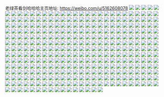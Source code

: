 老绿茶看剑哈哈哈主页地址: https://weibo.com/u/5162608078 
![](https://wx4.sinaimg.cn/mw2000/005DnMcely1h9bmeby5afj32c03401kz.jpg) 
![](https://wx4.sinaimg.cn/mw2000/005DnMcely1h9g7u591lbj30vc15fdpi.jpg) 
![](https://wx4.sinaimg.cn/mw2000/005DnMcely1h9g7u5s611j30vc15sn2q.jpg) 
![](https://wx4.sinaimg.cn/mw2000/005DnMcely1h9g7u6g5onj30vc15kq8q.jpg) 
![](https://wx4.sinaimg.cn/mw2000/005DnMcely1h91d2wl0t9j31ji37kkjm.jpg) 
![](https://wx4.sinaimg.cn/mw2000/005DnMcely1h91d4g3cngj32eo37ku10.jpg) 
![](https://wx4.sinaimg.cn/mw2000/005DnMcely1h91d5hxt9rj31hd37kx6r.jpg) 
![](https://wx4.sinaimg.cn/mw2000/005DnMcely1h91dazxsyuj337k37kb2e.jpg) 
![](https://wx4.sinaimg.cn/mw2000/005DnMcely1h91dks9pe3j337k2eou10.jpg) 
![](https://wx4.sinaimg.cn/mw2000/005DnMcely1h91d0wbg1dj337k37k1l2.jpg) 
![](https://wx4.sinaimg.cn/mw2000/005DnMcely1h91djbanljj337k2eo7wk.jpg) 
![](https://wx4.sinaimg.cn/mw2000/005DnMcely1h91d2h0gcij31ls37kb2a.jpg) 
![](https://wx4.sinaimg.cn/mw2000/005DnMcely1h8zdm6yleej32c0340kjm.jpg) 
![](https://wx4.sinaimg.cn/mw2000/005DnMcely1h8y0xxy31rj30n01dsaex.jpg) 
![](https://wx4.sinaimg.cn/mw2000/005DnMcely1h8y10sruo8j30n01ds4qp.jpg) 
![](https://wx4.sinaimg.cn/mw2000/005DnMcely1h8wr8b33hvj30n00d776s.jpg) 
![](https://wx4.sinaimg.cn/mw2000/005DnMcely1h8vy0j4qkvj30n01ds43u.jpg) 
![](https://wx4.sinaimg.cn/mw2000/005DnMcely1h8vy0kxi0dj30n01ds16e.jpg) 
![](https://wx4.sinaimg.cn/mw2000/005DnMcely1h8oep9coioj31kw16ob29.jpg) 
![](https://wx4.sinaimg.cn/mw2000/005DnMcely1h8e3b20jilj30vc15s1f1.jpg) 
![](https://wx4.sinaimg.cn/mw2000/005DnMcely1h8e3c3l12sj32dc35sx6q.jpg) 
![](https://wx4.sinaimg.cn/mw2000/005DnMcely1h8e3au2yzcj32c02tc1ky.jpg) 
![](https://wx4.sinaimg.cn/mw2000/005DnMcely1h8e3ckm65dj31o02807vo.jpg) 
![](https://wx4.sinaimg.cn/mw2000/005DnMcely1h8e3akgmvij32c0340x6q.jpg) 
![](https://wx4.sinaimg.cn/mw2000/005DnMcely1h8e3aqb2eoj33402c01ky.jpg) 
![](https://wx4.sinaimg.cn/mw2000/005DnMcely1h8e3clpbnpj316o1kwton.jpg) 
![](https://wx4.sinaimg.cn/mw2000/005DnMcely1h8e3cizhh3j31o0280kjl.jpg) 
![](https://wx4.sinaimg.cn/mw2000/005DnMcely1h8e3avj5sqj30u815sgye.jpg) 
![](https://wx4.sinaimg.cn/mw2000/005DnMcely1h8ao1u8s99j30n01dsq7y.jpg) 
![](https://wx4.sinaimg.cn/mw2000/005DnMcely1h8antkx5z7j30k319gadi.jpg) 
![](https://wx4.sinaimg.cn/mw2000/005DnMcely1h8anukkxddj30n01dsn1f.jpg) 
![](https://wx4.sinaimg.cn/mw2000/005DnMcely1h8antpnrmej30n01dsjwa.jpg) 
![](https://wx4.sinaimg.cn/mw2000/005DnMcely1h8anv45ukoj30n01dsmzy.jpg) 
![](https://wx4.sinaimg.cn/mw2000/005DnMcely1h84ap7jbc1j336c36c7wl.jpg) 
![](https://wx4.sinaimg.cn/mw2000/005DnMcely1h84aptc049j32dr36cu11.jpg) 
![](https://wx4.sinaimg.cn/mw2000/005DnMcely1h84aqjw2q2j336c36cu12.jpg) 
![](https://wx4.sinaimg.cn/mw2000/005DnMcely1h84ar93cl1j32dr36cb2d.jpg) 
![](https://wx4.sinaimg.cn/mw2000/005DnMcely1h7oje9pva4j327z2yoqv6.jpg) 
![](https://wx4.sinaimg.cn/mw2000/005DnMcely1h7mw2ase5ij30n00vutec.jpg) 
![](https://wx4.sinaimg.cn/mw2000/005DnMcely1h7ghwdvpvnj30n01ds1kx.jpg) 
![](https://wx4.sinaimg.cn/mw2000/005DnMcely1h73rgxlwd8j32c0340x6r.jpg) 
![](https://wx4.sinaimg.cn/mw2000/005DnMcely1h73rkqe7kyj30o10z7gmr.jpg) 
![](https://wx4.sinaimg.cn/mw2000/005DnMcely1h73rhqfqytj336c36c7wh.jpg) 
![](https://wx4.sinaimg.cn/mw2000/005DnMcely1h73riawq5mj336c36c4qp.jpg) 
![](https://wx4.sinaimg.cn/mw2000/005DnMcely1h73riz62idj336c36cnpi.jpg) 
![](https://wx4.sinaimg.cn/mw2000/005DnMcely1h73rj549kaj32c0340hdu.jpg) 
![](https://wx4.sinaimg.cn/mw2000/005DnMcely1h73rnfyx39j324836cdrx.jpg) 
![](https://wx4.sinaimg.cn/mw2000/005DnMcely1h70wylq0v7j30n01dsgr8.jpg) 
![](https://wx4.sinaimg.cn/mw2000/005DnMcely1h70wy9xgiaj30n01dsn1o.jpg) 
![](https://wx4.sinaimg.cn/mw2000/005DnMcely1h70wymf9dlj30n01dst9m.jpg) 
![](https://wx4.sinaimg.cn/mw2000/005DnMcely1h6vsi0lzaqj31ds0n0e3n.jpg) 
![](https://wx4.sinaimg.cn/mw2000/005DnMcely1h6vsi2b6svj31ds0n01i7.jpg) 
![](https://wx4.sinaimg.cn/mw2000/005DnMcely1h6vsi2llzdj30kb09e0tr.jpg) 
![](https://wx4.sinaimg.cn/mw2000/005DnMcely1h6vshyhtpuj30n01dsq3r.jpg) 
![](https://wx4.sinaimg.cn/mw2000/005DnMcely1h6q2eydxknj30vc15stbx.jpg) 
![](https://wx4.sinaimg.cn/mw2000/005DnMcely1h6q2ez3g39j30vc15sk3m.jpg) 
![](https://wx4.sinaimg.cn/mw2000/005DnMcely1h6gjo4dplwj316o1kwn2r.jpg) 
![](https://wx4.sinaimg.cn/mw2000/005DnMcely1h6gjnutdffj32by33y4qq.jpg) 
![](https://wx4.sinaimg.cn/mw2000/005DnMcely1h6gjph8nlzj30tu13u76k.jpg) 
![](https://wx4.sinaimg.cn/mw2000/005DnMcely1h6bvf0nzmjj30co0gvjse.jpg) 
![](https://wx4.sinaimg.cn/mw2000/005DnMcely1h5z8mvnfv1j316n1kvn2e.jpg) 
![](https://wx4.sinaimg.cn/mw2000/005DnMcely1h5z8my63vkj329n2iw7wi.jpg) 
![](https://wx4.sinaimg.cn/mw2000/005DnMcely1h5rtovplpgj30r410vq71.jpg) 
![](https://wx4.sinaimg.cn/mw2000/005DnMcely1h5dtdmley0j315o1pjkjl.jpg) 
![](https://wx4.sinaimg.cn/mw2000/005DnMcely1h5dtdqc5arj315o48sb2b.jpg) 
![](https://wx4.sinaimg.cn/mw2000/005DnMcely1h5dtds53ryj315o211u0x.jpg) 
![](https://wx4.sinaimg.cn/mw2000/005DnMcely1h5dtdv16bdj32c033s1l0.jpg) 
![](https://wx4.sinaimg.cn/mw2000/005DnMcely1h5dtdvtwltj30zg1baqhk.jpg) 
![](https://wx4.sinaimg.cn/mw2000/005DnMcely1h5dh0b9o6xj30n015s11d.jpg) 
![](https://wx4.sinaimg.cn/mw2000/005DnMcely1h58z58jcd1j30vc15ydqe.jpg) 
![](https://wx4.sinaimg.cn/mw2000/005DnMcely1h58z5cgsiyj30vc15stj3.jpg) 
![](https://wx4.sinaimg.cn/mw2000/005DnMcely1h58z5gh5agj30vc1607fa.jpg) 
![](https://wx4.sinaimg.cn/mw2000/005DnMcely1h52dr2y8edj32c0342kjm.jpg) 
![](https://wx4.sinaimg.cn/mw2000/005DnMcely1h52dr6rku0j32c033yx6r.jpg) 
![](https://wx4.sinaimg.cn/mw2000/005DnMcely1h52dr8pbvgj32c0340npe.jpg) 
![](https://wx4.sinaimg.cn/mw2000/005DnMcely1h52drch0ksj32c0341e83.jpg) 
![](https://wx4.sinaimg.cn/mw2000/005DnMcely1h52dreeh6bj32c033s1ky.jpg) 
![](https://wx4.sinaimg.cn/mw2000/005DnMcely1h52drhb9bgj32ik3cjnpd.jpg) 
![](https://wx4.sinaimg.cn/mw2000/005DnMcely1h52drjcwgej32c033shdv.jpg) 
![](https://wx4.sinaimg.cn/mw2000/005DnMcely1h4zkfp2567j32c033yb2c.jpg) 
![](https://wx4.sinaimg.cn/mw2000/005DnMcely1h4zkgeyheej32c033yqv8.jpg) 
![](https://wx4.sinaimg.cn/mw2000/005DnMcely1h4zkgpjlnrj32c033ynpf.jpg) 
![](https://wx4.sinaimg.cn/mw2000/005DnMcely1h4zkgs15rzj32c0340x6q.jpg) 
![](https://wx4.sinaimg.cn/mw2000/005DnMcely1h4zkff0tpoj32c0340x6p.jpg) 
![](https://wx4.sinaimg.cn/mw2000/005DnMcely1h4zkguwzb5j32ay32mhdu.jpg) 
![](https://wx4.sinaimg.cn/mw2000/005DnMcely1h4zkh694l4j32bk35r1kz.jpg) 
![](https://wx4.sinaimg.cn/mw2000/005DnMcely1h4zkhai53uj32c033se82.jpg) 
![](https://wx4.sinaimg.cn/mw2000/005DnMcely1h4uexqqysjj333z33m1l1.jpg) 
![](https://wx4.sinaimg.cn/mw2000/005DnMcely1h4uexu48qsj32c0340kjm.jpg) 
![](https://wx4.sinaimg.cn/mw2000/005DnMcely1h4sp6zwq5aj33402c0qv7.jpg) 
![](https://wx4.sinaimg.cn/mw2000/005DnMcely1h4nvu4gkwpj30mz1ap7a1.jpg) 
![](https://wx4.sinaimg.cn/mw2000/005DnMcely1h4jhewdiyzj30n00slwmt.jpg) 
![](https://wx4.sinaimg.cn/mw2000/005DnMcely1h47x4b3e4nj30vc18in72.jpg) 
![](https://wx4.sinaimg.cn/mw2000/005DnMcely1h47x4bm3cpj30uk164ak8.jpg) 
![](https://wx4.sinaimg.cn/mw2000/005DnMcely1h46ncjtvguj32i52i5u0y.jpg) 
![](https://wx4.sinaimg.cn/mw2000/005DnMcely1h44edtfdahj334033yu10.jpg) 
![](https://wx4.sinaimg.cn/mw2000/005DnMcely1h44edzt26rj334033yu10.jpg) 
![](https://wx4.sinaimg.cn/mw2000/005DnMcely1h44ee2luanj334033ykjm.jpg) 
![](https://wx4.sinaimg.cn/mw2000/005DnMcely1h44edgxggcj32c01w0kjl.jpg) 
![](https://wx4.sinaimg.cn/mw2000/005DnMcely1h3sq0ube8bj30xc49je82.jpg) 
![](https://wx4.sinaimg.cn/mw2000/005DnMcely1h3sq0yz2jdj30xc4mpe82.jpg) 
![](https://wx4.sinaimg.cn/mw2000/005DnMcely1h3sq0p0x5qj30xc48v1ky.jpg) 
![](https://wx4.sinaimg.cn/mw2000/005DnMcely1h3ei3cywhnj32c03407wi.jpg) 
![](https://wx4.sinaimg.cn/mw2000/005DnMcely1h33jxg3dpsj30tu12w14o.jpg) 
![](https://wx4.sinaimg.cn/mw2000/005DnMcely1h33jxmbuiwj31be1be4qp.jpg) 
![](https://wx4.sinaimg.cn/mw2000/005DnMcely1h33jxnkk38j30vb15swt4.jpg) 
![](https://wx4.sinaimg.cn/mw2000/005DnMcely1h4q976qs0jj31rp1f1hdt.jpg) 
![](https://wx4.sinaimg.cn/mw2000/005DnMcely1h4q9785rztj333z2h9hdv.jpg) 
![](https://wx4.sinaimg.cn/mw2000/005DnMcely1h4q9gu8j47j318c0zj19v.jpg) 
![](https://wx4.sinaimg.cn/mw2000/005DnMcely1h314yhxujrj30n018awpz.jpg) 
![](https://wx4.sinaimg.cn/mw2000/005DnMcely1h314ylshaoj333z33zkjo.jpg) 
![](https://wx4.sinaimg.cn/mw2000/005DnMcely1h314youu4fj333z33z7wk.jpg) 
![](https://wx4.sinaimg.cn/mw2000/005DnMcely1h3lh1tikcdj326g26cnpd.jpg) 
![](https://wx4.sinaimg.cn/mw2000/005DnMcely1h3lh1ruot1j326q1ychdt.jpg) 
![](https://wx4.sinaimg.cn/mw2000/005DnMcely1h2eupe9w8cj30xc59p1kz.jpg) 
![](https://wx4.sinaimg.cn/mw2000/005DnMcely1h2eupctfduj30xc4ecu0y.jpg) 
![](https://wx4.sinaimg.cn/mw2000/005DnMcely1h2eupf7y26j30xc4bj4qq.jpg) 
![](https://wx4.sinaimg.cn/mw2000/005DnMcely1h2eupfw5l1j30xc2bchdt.jpg) 
![](https://wx4.sinaimg.cn/mw2000/005DnMcely1h2eupgnehhj30xc344x6p.jpg) 
![](https://wx4.sinaimg.cn/mw2000/005DnMcely1h2euphfg8nj30uk3v0x6p.jpg) 
![](https://wx4.sinaimg.cn/mw2000/005DnMcely1h2bckv9rfuj32992xyqv6.jpg) 
![](https://wx4.sinaimg.cn/mw2000/005DnMcely1h25co5me17j30gp07rmxx.jpg) 
![](https://wx4.sinaimg.cn/mw2000/005DnMcely1h1xusnwcutj32bu35sb2c.jpg) 
![](https://wx4.sinaimg.cn/mw2000/005DnMcely1h1xusqfadmj32ad35su0y.jpg) 
![](https://wx4.sinaimg.cn/mw2000/005DnMcely1h1xusrte5rj33402c0e82.jpg) 
![](https://wx4.sinaimg.cn/mw2000/005DnMcely1h1xustc683j33402c0hdu.jpg) 
![](https://wx4.sinaimg.cn/mw2000/005DnMcely1h1xusunuhyj33402c07wj.jpg) 
![](https://wx4.sinaimg.cn/mw2000/005DnMcely1h1xv1inwq0j32c0340kjo.jpg) 
![](https://wx4.sinaimg.cn/mw2000/005DnMcely1h1nqm9frhqj31y931z7wi.jpg) 
![](https://wx4.sinaimg.cn/mw2000/005DnMcely1h1nqm73yqvj30jz18dgss.jpg) 
![](https://wx4.sinaimg.cn/mw2000/005DnMcely1h1lib24j8kj31q82yokjm.jpg) 
![](https://wx4.sinaimg.cn/mw2000/005DnMcely1h1lib16ub1j30k10zkwul.jpg) 
![](https://wx4.sinaimg.cn/mw2000/005DnMcely1h1ggp2qs7wj30n01ds1kx.jpg) 
![](https://wx4.sinaimg.cn/mw2000/005DnMcely1h17e2lqs61j31o02yonpe.jpg) 
![](https://wx4.sinaimg.cn/mw2000/005DnMcely1h163mp5c9zj30n01dskf2.jpg) 
![](https://wx4.sinaimg.cn/mw2000/005DnMcely1h163mquoncj30n01dsx0z.jpg) 
![](https://wx4.sinaimg.cn/mw2000/005DnMcely1h163mmoz08j30n01dstij.jpg) 
![](https://wx4.sinaimg.cn/mw2000/005DnMcely1h163nj56yrj30n01dsdot.jpg) 
![](https://wx4.sinaimg.cn/mw2000/005DnMcely1h14r7f6pmnj321e35rkjq.jpg) 
![](https://wx4.sinaimg.cn/mw2000/005DnMcely1h0wxqitupmj31o02yo1ky.jpg) 
![](https://wx4.sinaimg.cn/mw2000/005DnMcely1h0r5zci69ij32c0340e81.jpg) 
![](https://wx4.sinaimg.cn/mw2000/005DnMcely1h0pwa4b6dfj32fp28phdu.jpg) 
![](https://wx4.sinaimg.cn/mw2000/005DnMcely1h0pwa5bov1j32qs222u0y.jpg) 
![](https://wx4.sinaimg.cn/mw2000/005DnMcely1h0pj2kz4sij328h30g7wj.jpg) 
![](https://wx4.sinaimg.cn/mw2000/005DnMcely1h0pj2o64cqj335s2dce83.jpg) 
![](https://wx4.sinaimg.cn/mw2000/005DnMcely1h0pj2p6jbij32c03401ky.jpg) 
![](https://wx4.sinaimg.cn/mw2000/005DnMcely1h0jxvga46dj315o2enb29.jpg) 
![](https://wx4.sinaimg.cn/mw2000/005DnMcely1h0jxvcdj5lj333z28kkjm.jpg) 
![](https://wx4.sinaimg.cn/mw2000/005DnMcely1h0jxvfjv67j33402c04qr.jpg) 
![](https://wx4.sinaimg.cn/mw2000/005DnMcely1h0jxvh6lkvj32z628ab2a.jpg) 
![](https://wx4.sinaimg.cn/mw2000/005DnMcely1h0jxvkx9xtj30uk4da4qq.jpg) 
![](https://wx4.sinaimg.cn/mw2000/005DnMcely1h0jxvm1ec8j30uk4k1kjm.jpg) 
![](https://wx4.sinaimg.cn/mw2000/005DnMcely1h0jxvps94xj30xc3t1u0x.jpg) 
![](https://wx4.sinaimg.cn/mw2000/005DnMcely1h0jy17wrvsj30xc3afkjl.jpg) 
![](https://wx4.sinaimg.cn/mw2000/005DnMcely1h0jy1tdpwxj30ty16iaq3.jpg) 
![](https://wx4.sinaimg.cn/mw2000/005DnMcely1h09jsu1nwwj324j2zhhdv.jpg) 
![](https://wx4.sinaimg.cn/mw2000/005DnMcely1h09jks4b8sj33402c0e85.jpg) 
![](https://wx4.sinaimg.cn/mw2000/005DnMcely1h09jkp0c91j335p35p7wk.jpg) 
![](https://wx4.sinaimg.cn/mw2000/005DnMcely1h09jscxlk1j33402c07wl.jpg) 
![](https://wx4.sinaimg.cn/mw2000/005DnMcely1h09jsjwgsqj335s35s4qw.jpg) 
![](https://wx4.sinaimg.cn/mw2000/005DnMcely1h09jsux4paj32a0340x6p.jpg) 
![](https://wx4.sinaimg.cn/mw2000/005DnMcely1h081p4mr4kj30n01ds1kx.jpg) 
![](https://wx4.sinaimg.cn/mw2000/005DnMcely1h081p5f9swj32c0340x6q.jpg) 
![](https://wx4.sinaimg.cn/mw2000/005DnMcely1h081p8uwstj333z1y7hdt.jpg) 
![](https://wx4.sinaimg.cn/mw2000/005DnMcely1h081pb7u45j30u01034gh.jpg) 
![](https://wx4.sinaimg.cn/mw2000/005DnMcely1h081p89287j333x27lkjm.jpg) 
![](https://wx4.sinaimg.cn/mw2000/005DnMcely1h081p6k8r5j33402c0e83.jpg) 
![](https://wx4.sinaimg.cn/mw2000/005DnMcely1h081pca6p1j333z2bzkjm.jpg) 
![](https://wx4.sinaimg.cn/mw2000/005DnMcely1h081r3t66uj31bw0u24lr.jpg) 
![](https://wx4.sinaimg.cn/mw2000/005DnMcely1h081p9o4j1j32c0340u0y.jpg) 
![](https://wx4.sinaimg.cn/mw2000/005DnMcely1h0jxreeoioj316o1kwh2r.jpg) 
![](https://wx4.sinaimg.cn/mw2000/005DnMcely1h0jxrdb9w9j31mq2yox6q.jpg) 
![](https://wx4.sinaimg.cn/mw2000/005DnMcely1h0jxrg5ga5j31o02you0x.jpg) 
![](https://wx4.sinaimg.cn/mw2000/005DnMcely1h0jxs6kj2qj30mz0zu11x.jpg) 
![](https://wx4.sinaimg.cn/mw2000/005DnMcely1gyqq98i3fgj30n01dsk0r.jpg) 
![](https://wx4.sinaimg.cn/mw2000/005DnMcely1gyprc0kqxvj31o02804qp.jpg) 
![](https://wx4.sinaimg.cn/mw2000/005DnMcely1gyjdxm0n34j30n014wn1r.jpg) 
![](https://wx4.sinaimg.cn/mw2000/005DnMcely1gyjdxm8uvij30n014owj7.jpg) 
![](https://wx4.sinaimg.cn/mw2000/005DnMcely1gyjdxlenj1j32b5340x6r.jpg) 
![](https://wx4.sinaimg.cn/mw2000/005DnMcely1gy6flrcx0mj32e61xekjl.jpg) 
![](https://wx4.sinaimg.cn/mw2000/005DnMcely1gxo9kyxi9bj30n00txgqv.jpg) 
![](https://wx4.sinaimg.cn/mw2000/005DnMcely1gxo9kz96apj30s711mtmh.jpg) 
![](https://wx4.sinaimg.cn/mw2000/005DnMcely1gxo9l0rurij31rn2cvb2a.jpg) 
![](https://wx4.sinaimg.cn/mw2000/005DnMcely1gxo9kym8w3j30n01dsqhz.jpg) 
![](https://wx4.sinaimg.cn/mw2000/005DnMcely1gxjd4u5e8pj30n019mn7g.jpg) 
![](https://wx4.sinaimg.cn/mw2000/005DnMcely1gxjd4th1a0j32c0340kjm.jpg) 
![](https://wx4.sinaimg.cn/mw2000/005DnMcely1gxjd4ukdfkj30n017wtgg.jpg) 
![](https://wx4.sinaimg.cn/mw2000/005DnMcely1gx23t8xai2j30xc3uwe82.jpg) 
![](https://wx4.sinaimg.cn/mw2000/005DnMcely1gx23tahrh4j30xc2wlnpd.jpg) 
![](https://wx4.sinaimg.cn/mw2000/005DnMcely1gx23tbkwjpj30xc3ic4qq.jpg) 
![](https://wx4.sinaimg.cn/mw2000/005DnMcely1gx23tcb65ij30xc481e81.jpg) 
![](https://wx4.sinaimg.cn/mw2000/005DnMcely1gx23t7toiuj30pe340b29.jpg) 
![](https://wx4.sinaimg.cn/mw2000/005DnMcely1gx23tcynsxj30qw3407wh.jpg) 
![](https://wx4.sinaimg.cn/mw2000/005DnMcely1gx23tejmxdj30xc4vckjl.jpg) 
![](https://wx4.sinaimg.cn/mw2000/005DnMcely1gx23tfhg6wj315o2yl7wh.jpg) 
![](https://wx4.sinaimg.cn/mw2000/005DnMcely1gwop1qu98jj31j126e7wh.jpg) 
![](https://wx4.sinaimg.cn/mw2000/005DnMcely1gwop1upz02j31fm26u7wh.jpg) 
![](https://wx4.sinaimg.cn/mw2000/005DnMcely1gwop1wcr0oj31f82827wh.jpg) 
![](https://wx4.sinaimg.cn/mw2000/005DnMcely1gwop222iq0j31o02804qq.jpg) 
![](https://wx4.sinaimg.cn/mw2000/005DnMcely1gwop1ovhnrj31m325gnpd.jpg) 
![](https://wx4.sinaimg.cn/mw2000/005DnMcely1gwop273r09j31o0280x6p.jpg) 
![](https://wx4.sinaimg.cn/mw2000/005DnMcely1gwop1zbtnaj315o330qv5.jpg) 
![](https://wx4.sinaimg.cn/mw2000/005DnMcely1gwop2b9c9jj31o0280npd.jpg) 
![](https://wx4.sinaimg.cn/mw2000/005DnMcely1gwop2fnsxrj31o0280hdt.jpg) 
![](https://wx4.sinaimg.cn/mw2000/005DnMcely1gw74xdtbi9j31o028wnpe.jpg) 
![](https://wx4.sinaimg.cn/mw2000/005DnMcely1gvpsrhlci8j60m9156jtk02.jpg) 
![](https://wx4.sinaimg.cn/mw2000/005DnMcely1gvjmrcykzbj60n01ds43m02.jpg) 
![](https://wx4.sinaimg.cn/mw2000/005DnMcely1gvjmnlnucrj60n01dsjvw02.jpg) 
![](https://wx4.sinaimg.cn/mw2000/005DnMcely1gvjmlbk1g7j60n01dsdlb02.jpg) 
![](https://wx4.sinaimg.cn/mw2000/005DnMcely1gvjmk795prj60i20i441o02.jpg) 
![](https://wx4.sinaimg.cn/mw2000/005DnMcely1gvgo9t2wa9j60is0ucq9g02.jpg) 
![](https://wx4.sinaimg.cn/mw2000/005DnMcely1gv9go3imltj60je0zcjv802.jpg) 
![](https://wx4.sinaimg.cn/mw2000/005DnMcely1gv9gllcd3ij60u013yqk202.jpg) 
![](https://wx4.sinaimg.cn/mw2000/005DnMcely1gv9gm1omjbj31400u0tqz.jpg) 
![](https://wx4.sinaimg.cn/mw2000/005DnMcely1gv9ghl8r7kj60mi0u047002.jpg) 
![](https://wx4.sinaimg.cn/mw2000/005DnMcely1gv9geibmbuj62c02ppqv602.jpg) 
![](https://wx4.sinaimg.cn/mw2000/005DnMcely1gv9gn0deu5j30tu13u7im.jpg) 
![](https://wx4.sinaimg.cn/mw2000/005DnMcely1gv9gnv499sj60n01dsjxp02.jpg) 
![](https://wx4.sinaimg.cn/mw2000/005DnMcely1gv9gnusfcnj60n01dsgt102.jpg) 
![](https://wx4.sinaimg.cn/mw2000/005DnMcely1gv9godzv82j60n01dsthd02.jpg) 
![](https://wx4.sinaimg.cn/mw2000/005DnMcely1gux1m0ri3dj61hl24vkjl02.jpg) 
![](https://wx4.sinaimg.cn/mw2000/005DnMcely1gux1m347v9j61m227uqv502.jpg) 
![](https://wx4.sinaimg.cn/mw2000/005DnMcely1gux1m4offmj61om2dv1ky02.jpg) 
![](https://wx4.sinaimg.cn/mw2000/005DnMcely1gux1m57iwnj60v90rgte302.jpg) 
![](https://wx4.sinaimg.cn/mw2000/005DnMcely1gux1m5fi2ej60v90i4gnn02.jpg) 
![](https://wx4.sinaimg.cn/mw2000/005DnMcely1gux1lzmk8cj60v90mi41u02.jpg) 
![](https://wx4.sinaimg.cn/mw2000/005DnMcely1gux1m5mlbmj60v90qqjx502.jpg) 
![](https://wx4.sinaimg.cn/mw2000/005DnMcely1gux1m5vjktj60v90fp75s02.jpg) 
![](https://wx4.sinaimg.cn/mw2000/005DnMcely1gux1m7e9iaj62c0340kjn02.jpg) 
![](https://wx4.sinaimg.cn/mw2000/005DnMcegy1guvq9b4lzcj60u00tyqij02.jpg) 
![](https://wx4.sinaimg.cn/mw2000/005DnMcegy1guvq9ckj9dj633933yhdv02.jpg) 
![](https://wx4.sinaimg.cn/mw2000/005DnMcegy1guvq9dsqu5j62bk33yu0y02.jpg) 
![](https://wx4.sinaimg.cn/mw2000/005DnMcegy1guvq9ekgavj60xc4h04qp02.jpg) 
![](https://wx4.sinaimg.cn/mw2000/005DnMcegy1guvqdvwyfqj60wa0u0qe402.jpg) 
![](https://wx4.sinaimg.cn/mw2000/005DnMcegy1guvqh5mo2bj60uk3bn1kx02.jpg) 
![](https://wx4.sinaimg.cn/mw2000/005DnMcely1gu7a5lclzsj30n00j441r.jpg) 
![](https://wx4.sinaimg.cn/mw2000/005DnMcely1gu7a5kd4b0j322m33z4qr.jpg) 
![](https://wx4.sinaimg.cn/mw2000/005DnMcely1gv4uq5pzwwj32482za1kz.jpg) 
![](https://wx4.sinaimg.cn/mw2000/005DnMcely1gtc042p14pj30n01dsaeh.jpg) 
![](https://wx4.sinaimg.cn/mw2000/005DnMcely1gtc0bbndd9j30jv18yte4.jpg) 
![](https://wx4.sinaimg.cn/mw2000/005DnMcely1gtb135nuazj31o02r7e81.jpg) 
![](https://wx4.sinaimg.cn/mw2000/005DnMcely1gtb134vjsrj30u01cm7i5.jpg) 
![](https://wx4.sinaimg.cn/mw2000/005DnMcely1gt5vjgeobuj31u0280e81.jpg) 
![](https://wx4.sinaimg.cn/mw2000/005DnMcely1gsvnysncf6j30n00m4jv1.jpg) 
![](https://wx4.sinaimg.cn/mw2000/005DnMcely1gsvnyt4kaoj30mz0o7ab4.jpg) 
![](https://wx4.sinaimg.cn/mw2000/005DnMcely1gseolb1cdpj32c033yu0z.jpg) 
![](https://wx4.sinaimg.cn/mw2000/005DnMcely1gseolbxlmuj32c033ye82.jpg) 
![](https://wx4.sinaimg.cn/mw2000/005DnMcely1gty7mqvqepj32c033ynpf.jpg) 
![](https://wx4.sinaimg.cn/mw2000/005DnMcely1gty7mmg9zvj32c033y4qs.jpg) 
![](https://wx4.sinaimg.cn/mw2000/005DnMcely1gseolcvzdzj32c033yu0z.jpg) 
![](https://wx4.sinaimg.cn/mw2000/005DnMcely1gseol9v6qij32c033b1l0.jpg) 
![](https://wx4.sinaimg.cn/mw2000/005DnMcely1gseole0ns6j32c033ye84.jpg) 
![](https://wx4.sinaimg.cn/mw2000/005DnMcely1gseolfid8oj32c033y1l0.jpg) 
![](https://wx4.sinaimg.cn/mw2000/005DnMcely1gseolgq22ej32c033yb2c.jpg) 
![](https://wx4.sinaimg.cn/mw2000/005DnMcely1gseolhumn5j32c033ye84.jpg) 
![](https://wx4.sinaimg.cn/mw2000/005DnMcely1gseoljbve8j32c033y4qs.jpg) 
![](https://wx4.sinaimg.cn/mw2000/005DnMcely1gty88sdef1j32c033yqv7.jpg) 
![](https://wx4.sinaimg.cn/mw2000/005DnMcely1gv5opclnduj62c033yqv702.jpg) 
![](https://wx4.sinaimg.cn/mw2000/005DnMcely1gs8nfcm75hj30n01dsqij.jpg) 
![](https://wx4.sinaimg.cn/mw2000/005DnMcely1gs8nfyj6pnj30vo0u0x34.jpg) 
![](https://wx4.sinaimg.cn/mw2000/005DnMcely1gs8nfcuiypj31400u0gp0.jpg) 
![](https://wx4.sinaimg.cn/mw2000/005DnMcely1gs8nfdkap7j32c02c01ky.jpg) 
![](https://wx4.sinaimg.cn/mw2000/005DnMcely1gsnmoc71p7j31ds0n0e81.jpg) 
![](https://wx4.sinaimg.cn/mw2000/005DnMcely1gsnmpaebq6j31ds0n0npd.jpg) 
![](https://wx4.sinaimg.cn/mw2000/005DnMcely1gsnmq926d1j31ds0n0e81.jpg) 
![](https://wx4.sinaimg.cn/mw2000/005DnMcely1gsnmqb4k73j31ds0n0npd.jpg) 
![](https://wx4.sinaimg.cn/mw2000/005DnMcely1gs5a7c6l73j30n01ds43w.jpg) 
![](https://wx4.sinaimg.cn/mw2000/005DnMcely1gs5a87nvz5j30n01dsjwq.jpg) 
![](https://wx4.sinaimg.cn/mw2000/005DnMcely1gs26otbytuj30u01hce81.jpg) 
![](https://wx4.sinaimg.cn/mw2000/005DnMcely1gs26ou1thij30u01hc4qp.jpg) 
![](https://wx4.sinaimg.cn/mw2000/005DnMcely1gs26oui8xij30u01hc4qp.jpg) 
![](https://wx4.sinaimg.cn/mw2000/005DnMcely1gs1gvc68yyj325m2vix6q.jpg) 
![](https://wx4.sinaimg.cn/mw2000/005DnMcely1gz1l76bfwuj31o0280kjl.jpg) 
![](https://wx4.sinaimg.cn/mw2000/005DnMcely1gz1lzgi7rjj315o334e81.jpg) 
![](https://wx4.sinaimg.cn/mw2000/005DnMcely1grpofvqfzhj31jm1f9azn.jpg) 
![](https://wx4.sinaimg.cn/mw2000/005DnMcely1grpohkxsvij30u0120jxe.jpg) 
![](https://wx4.sinaimg.cn/mw2000/005DnMcely1grpp0a8lbaj334033ynpf.jpg) 
![](https://wx4.sinaimg.cn/mw2000/005DnMcely1grpp0t9wgwj30ru13zav3.jpg) 
![](https://wx4.sinaimg.cn/mw2000/005DnMcely1grtqetmcevj30n01kwtvm.jpg) 
![](https://wx4.sinaimg.cn/mw2000/005DnMcely1grpp0dcifxj334033y1l0.jpg) 
![](https://wx4.sinaimg.cn/mw2000/005DnMcely1grpp0e3j8ej31jk223tu6.jpg) 
![](https://wx4.sinaimg.cn/mw2000/005DnMcely1grpp5omk20j30n01dsgye.jpg) 
![](https://wx4.sinaimg.cn/mw2000/005DnMcely1grtqoc1atrj334033y1l0.jpg) 
![](https://wx4.sinaimg.cn/mw2000/005DnMcely1grcu1fdenwj30n00ybndt.jpg) 
![](https://wx4.sinaimg.cn/mw2000/005DnMcely1grcu290srjj30a403zwes.jpg) 
![](https://wx4.sinaimg.cn/mw2000/005DnMcely1gtzbw62a0gj31ey24q7wh.jpg) 
![](https://wx4.sinaimg.cn/mw2000/005DnMcely1gr2z2mggzdj325z28fhdt.jpg) 
![](https://wx4.sinaimg.cn/mw2000/005DnMcely1gr2z2n50msj30n01a9aos.jpg) 
![](https://wx4.sinaimg.cn/mw2000/005DnMcely1gr2z2l4kz4j3340340x6t.jpg) 
![](https://wx4.sinaimg.cn/mw2000/005DnMcely1gqzedqebgzj32c0340x6p.jpg) 
![](https://wx4.sinaimg.cn/mw2000/005DnMcely1gqzef7gmgzj32c03404qp.jpg) 
![](https://wx4.sinaimg.cn/mw2000/005DnMcely1grdz82ksjyj30n01ds4bc.jpg) 
![](https://wx4.sinaimg.cn/mw2000/005DnMcely1gqvt2rehymj3340340b2k.jpg) 
![](https://wx4.sinaimg.cn/mw2000/005DnMcely1gqvtdtvxefj31560tye81.jpg) 
![](https://wx4.sinaimg.cn/mw2000/005DnMcely1gqvtfru0d2j30n01dsb29.jpg) 
![](https://wx4.sinaimg.cn/mw2000/005DnMcely1gqvtgi4cacj30n01dsnbl.jpg) 
![](https://wx4.sinaimg.cn/mw2000/005DnMcely1gqvtl1fw58j30tu13uhdc.jpg) 
![](https://wx4.sinaimg.cn/mw2000/005DnMcely1gqvu1fky4bj33402c0he4.jpg) 
![](https://wx4.sinaimg.cn/mw2000/005DnMcely1gqvu6bfkx6j30qj0zywpl.jpg) 
![](https://wx4.sinaimg.cn/mw2000/005DnMcely1grpnnnnwfgj30n01a04qp.jpg) 
![](https://wx4.sinaimg.cn/mw2000/005DnMcely1gq1xtypabcj30n01ds7n3.jpg) 
![](https://wx4.sinaimg.cn/mw2000/005DnMcely1gq1xu0gncrj33402c01ky.jpg) 
![](https://wx4.sinaimg.cn/mw2000/005DnMcely1gq1xtxg5ijj32y629p1ky.jpg) 
![](https://wx4.sinaimg.cn/mw2000/005DnMcely1gpxa2c99uej30u40u0aha.jpg) 
![](https://wx4.sinaimg.cn/mw2000/005DnMcely1gpxa2cravmj30u00usgt8.jpg) 
![](https://wx4.sinaimg.cn/mw2000/005DnMcely1gppgx4ldhij31ds0n0hdv.jpg) 
![](https://wx4.sinaimg.cn/mw2000/005DnMcely1grvkukeizyj31o028qhdt.jpg) 
![](https://wx4.sinaimg.cn/mw2000/005DnMcely1gu6fcl6pmcj31o029zx6p.jpg) 
![](https://wx4.sinaimg.cn/mw2000/005DnMcely1gr6py9wy1jj325y2zbhdv.jpg) 
![](https://wx4.sinaimg.cn/mw2000/005DnMcely1gr6pyavfdcj324t2ufu0x.jpg) 
![](https://wx4.sinaimg.cn/mw2000/005DnMcely1gr6py8cfwzj31o0280e81.jpg) 
![](https://wx4.sinaimg.cn/mw2000/005DnMcely1gr6pzw1i3pj33402c0hdu.jpg) 
![](https://wx4.sinaimg.cn/mw2000/005DnMcely1gr6pzxpulgj31o02801kx.jpg) 
![](https://wx4.sinaimg.cn/mw2000/005DnMcely1gr6pzz7xgmj32c0340u0x.jpg) 
![](https://wx4.sinaimg.cn/mw2000/005DnMcely1gnby6hjwtmj33402bihdt.jpg) 
![](https://wx4.sinaimg.cn/mw2000/005DnMcely1gnby6kufl0j32c03401ky.jpg) 
![](https://wx4.sinaimg.cn/mw2000/005DnMcely1h5rae8dp4wj30u0144n19.jpg) 
![](https://wx4.sinaimg.cn/mw2000/005DnMcely1h5radlcgfkj30g10up41i.jpg) 
![](https://wx4.sinaimg.cn/mw2000/005DnMcely1gms2e8rkyuj32c0340x6p.jpg) 
![](https://wx4.sinaimg.cn/mw2000/005DnMcely1h47m3l4r6qj31lo20t7wh.jpg) 
![](https://wx4.sinaimg.cn/mw2000/005DnMcely1h47m3jjyizj31o0280qv5.jpg) 
![](https://wx4.sinaimg.cn/mw2000/005DnMcely1h47m3n6vq9j31f51mjb29.jpg) 
![](https://wx4.sinaimg.cn/mw2000/005DnMcely1gw5ng0tdyij30n01dsduo.jpg) 
![](https://wx4.sinaimg.cn/mw2000/005DnMcely1gw5nub15m1j31o025lhdu.jpg) 
![](https://wx4.sinaimg.cn/mw2000/005DnMcely1gw5nd8q8qfj31o0280u0x.jpg) 
![](https://wx4.sinaimg.cn/mw2000/005DnMcely1gjjr2t0kx6j30u015013b.jpg) 
![](https://wx4.sinaimg.cn/mw2000/005DnMcely1gj021si24tj30u014wtmu.jpg) 
![](https://wx4.sinaimg.cn/mw2000/005DnMcely1gj021sxzmej30ey18wgps.jpg) 
![](https://wx4.sinaimg.cn/mw2000/005DnMcely1gj021t8mpgj30kd0g2401.jpg) 
![](https://wx4.sinaimg.cn/mw2000/005DnMcely1gj021tpew8j310i0u0qa1.jpg) 
![](https://wx4.sinaimg.cn/mw2000/005DnMcely1gj021vfuiej30n01dshdt.jpg) 
![](https://wx4.sinaimg.cn/mw2000/005DnMcely1gj021xenzvj30n01ds4qq.jpg) 
![](https://wx4.sinaimg.cn/mw2000/005DnMcely1gj021rt3x0j30u0140thf.jpg) 
![](https://wx4.sinaimg.cn/mw2000/005DnMcely1gj025yvc33j30n01dsx6t.jpg) 
![](https://wx4.sinaimg.cn/mw2000/005DnMcely1ggjzljwf79j30u016cgpo.jpg) 
![](https://wx4.sinaimg.cn/mw2000/005DnMcely1gumvbi67qjj60mk0twjx802.jpg) 
![](https://wx4.sinaimg.cn/mw2000/005DnMcely1gumvbiiaicj60n0113wo002.jpg) 
![](https://wx4.sinaimg.cn/mw2000/005DnMcely1gumvbj82ebj60kg0cqmz102.jpg) 
![](https://wx4.sinaimg.cn/mw2000/005DnMcely1gumvbk4flxj61mo1mox6k02.jpg) 
![](https://wx4.sinaimg.cn/mw2000/005DnMcely1gumvbktfs6j61sf1zz7wh02.jpg) 
![](https://wx4.sinaimg.cn/mw2000/005DnMcely1gumvbnrd8oj62c0340e8302.jpg) 
![](https://wx4.sinaimg.cn/mw2000/005DnMcely1gumvboy4r2j60yi1af7hm02.jpg) 
![](https://wx4.sinaimg.cn/mw2000/005DnMcely1gumvbqnknhj62c03401kx02.jpg) 
![](https://wx4.sinaimg.cn/mw2000/005DnMcely1gumvc068dbj62av3404qq02.jpg) 
![](https://wx4.sinaimg.cn/mw2000/005DnMcely1gumvcowie5j60rs1kokhh02.jpg) 
![](https://wx4.sinaimg.cn/mw2000/005DnMcely1gumvf79z6hj60y40j041302.jpg) 
